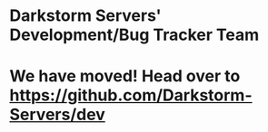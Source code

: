 # Darkstorm Servers' Development/Bug Tracker Team


# We have moved! Head over to https://github.com/Darkstorm-Servers/dev
